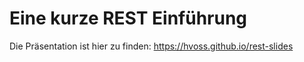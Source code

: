 # Eine kurze REST Einführung

Die Präsentation ist hier zu finden:
https://hvoss.github.io/rest-slides
